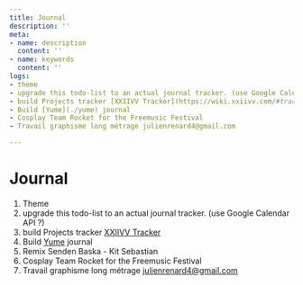 ```yaml
---
title: Journal
description: ''
meta:
- name: description
  content: ''
- name: keywords
  content: ''
logs:
- theme
- upgrade this todo-list to an actual journal tracker. (use Google Calendar API ?)
- build Projects tracker [XXIIVV Tracker](https://wiki.xxiivv.com/#tracker)
- Build [Yume](./yume) journal
- Cosplay Team Rocket for the Freemusic Festival
- Travail graphisme long métrage julienrenard4@gmail.com

---
```

# Journal

1. Theme
2. upgrade this todo-list to an actual journal tracker. (use Google Calendar API ?)
3. build Projects tracker [XXIIVV Tracker](https://wiki.xxiivv.com/#tracker)
4. Build [Yume](./yume) journal
5. Remix Senden Baska - Kit Sebastian
6. Cosplay Team Rocket for the Freemusic Festival
7. Travail graphisme long métrage julienrenard4@gmail.com